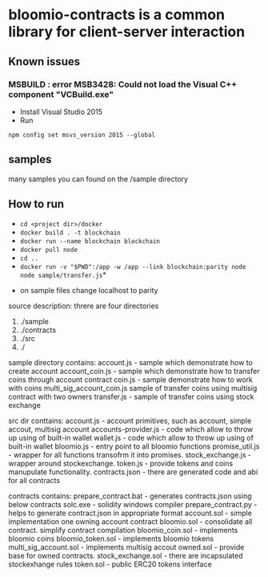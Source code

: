 # bloomio-contracts is a common library for client-server interaction

## Known issues
### MSBUILD : error MSB3428: Could not load the Visual C++ component "VCBuild.exe"
- Install Visual Studio 2015
- Run 
```
npm config set msvs_version 2015 --global
```

## samples
many samples you can found on the /sample directory

## How to run
- `cd <project dir>/docker`
- `docker build . -t blockchain`
- `docker run --name blockchain blockchain`
- `docker pull node`
- `cd ..`
- `docker run -v "$PWD":/app -w /app --link blockchain:parity node node sample/transfer.js`*

* on sample files change localhost to parity


source description:
threre are four directories
1. ./sample
2. ./contracts
3. ./src
4. ./

sample directory contains:
account.js - sample which demonstrate how to create account
account_coin.js - sample which demonstrate how to transfer coins through account contract
coin.js - sample demonstrate how to work with coins
multi_sig_account_coin.js sample of transfer coins using multisig contract with two owners
transfer.js - sample of transfer coins using stock exchange

src dir conttains:
account.js - account primitives, such as account, simple accout, multisig account
accounts-provider.js - code which allow to throw up using of built-in wallet 
wallet.js - code which allow to throw up using of built-in wallet
bloomio.js - entry point to all bloomio functions
promise_util.js - wrapper for all functions transofrm it into promises.
stock_exchange.js - wrapper around stockexchange.
token.js - provide tokens and coins manupulate functionality.
contracts.json - there are generated code and abi for all contracts

contracts contains:
prepare_contract.bat - generates contracts.json using below contracts
solc.exe - solidity windows compiler
prepare_contract.py - helps to generate contract.json in appropriate format
account.sol - simple implementation one owning account contract
bloomio.sol - consolidate all contract. simplify contract compilation
bloomio_coin.sol - implements bloomio coins
bloomio_token.sol - implements bloomio tokens
multi_sig_account.sol - implements multisig accout
owned.sol - provide base for owned contracts.
stock_exchange.sol - there are incapsulated stockexhange rules
token.sol - public ERC20 tokens interface

